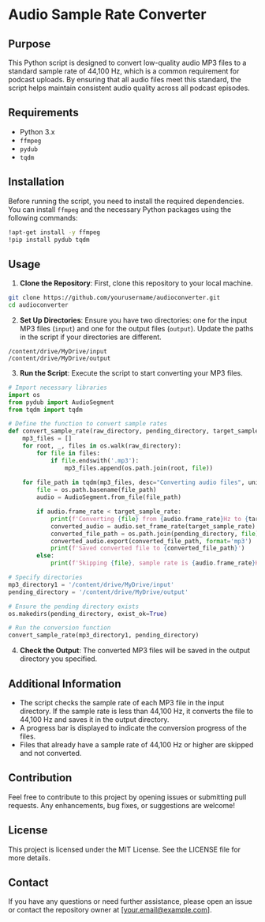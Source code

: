 
# Audio Sample Rate Converter

## Purpose
This Python script is designed to convert low-quality audio MP3 files to a standard sample rate of 44,100 Hz, which is a common requirement for podcast uploads. By ensuring that all audio files meet this standard, the script helps maintain consistent audio quality across all podcast episodes.

## Requirements
- Python 3.x
- `ffmpeg`
- `pydub`
- `tqdm`

## Installation
Before running the script, you need to install the required dependencies. You can install `ffmpeg` and the necessary Python packages using the following commands:

```bash
!apt-get install -y ffmpeg
!pip install pydub tqdm
```

## Usage
1. **Clone the Repository**: First, clone this repository to your local machine.

```bash
git clone https://github.com/yourusername/audioconverter.git
cd audioconverter
```

2. **Set Up Directories**: Ensure you have two directories: one for the input MP3 files (`input`) and one for the output files (`output`). Update the paths in the script if your directories are different.

```plaintext
/content/drive/MyDrive/input
/content/drive/MyDrive/output
```

3. **Run the Script**: Execute the script to start converting your MP3 files.

```python
# Import necessary libraries
import os
from pydub import AudioSegment
from tqdm import tqdm

# Define the function to convert sample rates
def convert_sample_rate(raw_directory, pending_directory, target_sample_rate=44100):
    mp3_files = []
    for root, _, files in os.walk(raw_directory):
        for file in files:
            if file.endswith('.mp3'):
                mp3_files.append(os.path.join(root, file))
    
    for file_path in tqdm(mp3_files, desc="Converting audio files", unit="file"):
        file = os.path.basename(file_path)
        audio = AudioSegment.from_file(file_path)

        if audio.frame_rate < target_sample_rate:
            print(f'Converting {file} from {audio.frame_rate}Hz to {target_sample_rate}Hz...')
            converted_audio = audio.set_frame_rate(target_sample_rate)
            converted_file_path = os.path.join(pending_directory, file)
            converted_audio.export(converted_file_path, format='mp3')
            print(f'Saved converted file to {converted_file_path}')
        else:
            print(f'Skipping {file}, sample rate is {audio.frame_rate}Hz')

# Specify directories
mp3_directory1 = '/content/drive/MyDrive/input'
pending_directory = '/content/drive/MyDrive/output'

# Ensure the pending directory exists
os.makedirs(pending_directory, exist_ok=True)

# Run the conversion function
convert_sample_rate(mp3_directory1, pending_directory)
```

4. **Check the Output**: The converted MP3 files will be saved in the output directory you specified.

## Additional Information
- The script checks the sample rate of each MP3 file in the input directory. If the sample rate is less than 44,100 Hz, it converts the file to 44,100 Hz and saves it in the output directory.
- A progress bar is displayed to indicate the conversion progress of the files.
- Files that already have a sample rate of 44,100 Hz or higher are skipped and not converted.

## Contribution
Feel free to contribute to this project by opening issues or submitting pull requests. Any enhancements, bug fixes, or suggestions are welcome!

## License
This project is licensed under the MIT License. See the LICENSE file for more details.

## Contact
If you have any questions or need further assistance, please open an issue or contact the repository owner at [your.email@example.com].
